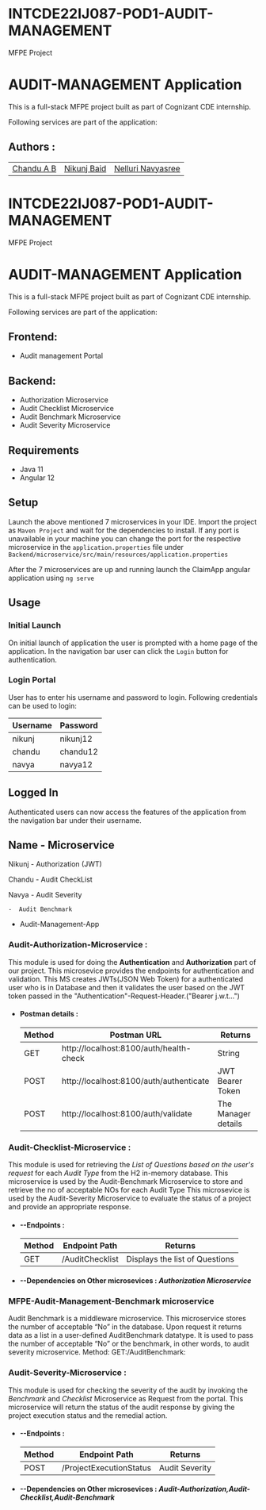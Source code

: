 # INTCDE22IJ087-POD1-AUDIT-MANAGEMENT
MFPE Project

# AUDIT-MANAGEMENT Application

This is a full-stack MFPE project built as part of Cognizant CDE internship.

Following services are part of the application:

## Authors :

<table>
    <tr>
        <td>
            <a href="https://github.com/Chandu-A-B">Chandu A B</a>
        </td>
        <td>
            <a href="https://github.com/NIks3s">Nikunj Baid</a>
        </td>
        <td>
            <a href="https://github.com/Navyachowdary9908">Nelluri Navyasree</a>
        </td>
    </tr>
</table>

# INTCDE22IJ087-POD1-AUDIT-MANAGEMENT
MFPE Project

# AUDIT-MANAGEMENT Application

This is a full-stack MFPE project built as part of Cognizant CDE internship.

Following services are part of the application:

## Frontend:
* Audit management Portal

## Backend:
* Authorization Microservice
* Audit Checklist Microservice
* Audit Benchmark Microservice
* Audit Severity Microservice


## Requirements
* Java 11
* Angular 12

## Setup

Launch the above mentioned 7 microservices in your IDE. Import the project as `Maven Project` and wait for the dependencies to install. If any port is unavailable in your machine you can change the port for the respective microservice in the `application.properties` file under `Backend/microservice/src/main/resources/application.properties`

After the 7 microservices are up and running launch the ClaimApp angular application using `ng serve`

## Usage

### Initial Launch

On initial launch of application the user is prompted with a home page of the application. In the navigation bar user can click the `Login` button for authentication.


### Login Portal

User has to enter his username and password to login. Following credentials can be used to login:

|  Username  |  Password  | 
|------------|------------|
|  nikunj    |  nikunj12  |
|  chandu    |  chandu12  |
|  navya     |  navya12   |


## Logged In

Authenticated users can now access the features of the application from the navigation bar under their username.

## Name     -    Microservice

Nikunj   -   Authorization (JWT)

Chandu   -   Audit CheckList

Navya  -   Audit Severity

    -  Audit Benchmark

-  Audit-Management-App



### Audit-Authorization-Microservice :
  This module is used for doing the **Authentication** and **Authorization** part of our project. 
  This microsevice provides the endpoints for authentication and validation. This MS creates JWTs(JSON Web Token)
  for a authenticated user who is in Database and then it validates the user based on the JWT token passed in the
  "Authentication"-Request-Header.("Bearer j.w.t...")

  * #### Postman details : 
    <table>
        <thead>
            <th>Method</th>
            <th>Postman URL</th>
            <th>Returns</th>
        </thead>
        <tbody>
            <tr>
                <td>GET</td>
                <td>http://localhost:8100/auth/health-check</td>
                <td>String</td>
            </tr>
            <tr>
                <td>POST</td>
                <td>http://localhost:8100/auth/authenticate</td>
                <td>JWT Bearer Token</td>
            </tr>
            <tr>
                <td>POST</td>
                <td>http://localhost:8100/auth/validate</td>
                <td>The Manager details</td>
            </tr>
        </tbody>
    </table>

### Audit-Checklist-Microservice :
  This module is used for retrieving the *List of Questions based on the user's request* for each *Audit Type* from the H2 in-memory database.
  This microservice is used by the Audit-Benchmark Microservice to store and retrieve the no of acceptable NOs for each Audit Type
  This microsevice is used by the Audit-Severity Microservice to evaluate the status of a project and provide an appropriate response.

  * #### --Endpoints : 
    <table>
        <thead>
            <th>Method</th>
            <th>Endpoint Path</th>
            <th>Returns</th>
        </thead>
        <tbody>
            <tr>
                <td>GET</td>
                <td>/AuditChecklist</td>
                <td>Displays the list of Questions</td>
            </tr>
        </tbody>
    </table>

  * #### --Dependencies on Other microsevices : *Authorization Microservice*

### MFPE-Audit-Management-Benchmark microservice


Audit Benchmark is a middleware microservice.
This microservice stores the number of acceptable “No” in the database.
Upon request it returns data as a list in a user-defined AuditBenchmark datatype.
It is used to pass the number of  acceptable “No” or the benchmark, in other words, to audit severity microservice.
Method:
GET:/AuditBenchmark:

### Audit-Severity-Microservice :

  This module is used for checking the severity of the audit by invoking the *Benchmark* and *Checklist*  Microservice as Request from the portal.
  This microservice will return the status of the audit response by giving the project execution status and the remedial action.

  * #### --Endpoints : 
    <table>
        <thead>
            <th>Method</th>
            <th>Endpoint Path</th>
            <th>Returns</th>
        </thead>
        <tbody>
            <tr>
                <td>POST</td>
                <td>/ProjectExecutionStatus</td>
                <td>Audit Severity</td>
            </tr>
        </tbody>
    </table>

  * #### --Dependencies on Other microsevices : *Audit-Authorization,Audit-Checklist,Audit-Benchmark*
